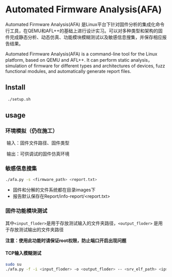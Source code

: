 # Automated Firmware Analysis(AFA)

Automated Firmware Analysis(AFA) 是Linux平台下针对固件分析的集成化命令行工具，在QEMU和AFL++的基础上进行设计实习。可以对多种类型和架构的固件完成静态分析、动态仿真、功能模块模糊测试以及敏感信息搜集，并保存相应报告结果。

Automated Firmware Analysis(AFA) is a command-line tool for the Linux platform, based on QEMU and AFL++. It can perform static analysis，simulation of firmware for different types and architectures of devices, fuzz functional modules, and automatically generate report files.

## Install

```sh
 ./setup.sh
```

## usage

### 环境模拟（仍在施工）

​	输入：固件文件路径、固件类型

​	输出：可供调试的固件仿真环境

### 敏感信息搜集

```sh
./afa.py -s <firmware_path> <report.txt>
```

- 固件和分解的文件系统都在目录images下
- 报告默认保存在Report/info-report/<report.txt>

### 固件功能模块测试

其中`<input_floder>`是用于存放测试输入的文件夹路径，`<output_floder>` 是用于存放测试输出的文件夹路径

**注意：使用此功能时请保证root权限，防止端口开启出现问题**

#### TCP输入模糊测试

```sh
sudo su
./afa.py -f -i <input_floder> -o <output_floder> -- <srv_elf_path> <ip> <port>
```




